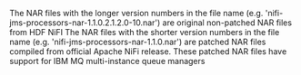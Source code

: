 The NAR files with the longer version numbers in the file name (e.g. 'nifi-jms-processors-nar-1.1.0.2.1.2.0-10.nar') are original non-patched NAR files from HDF NiFI
The NAR files with the shorter version numbers in the file name (e.g. 'nifi-jms-processors-nar-1.1.0.nar') are patched NAR files compiled from official Apache NiFi release. These patched NAR files have support for IBM MQ multi-instance queue managers
